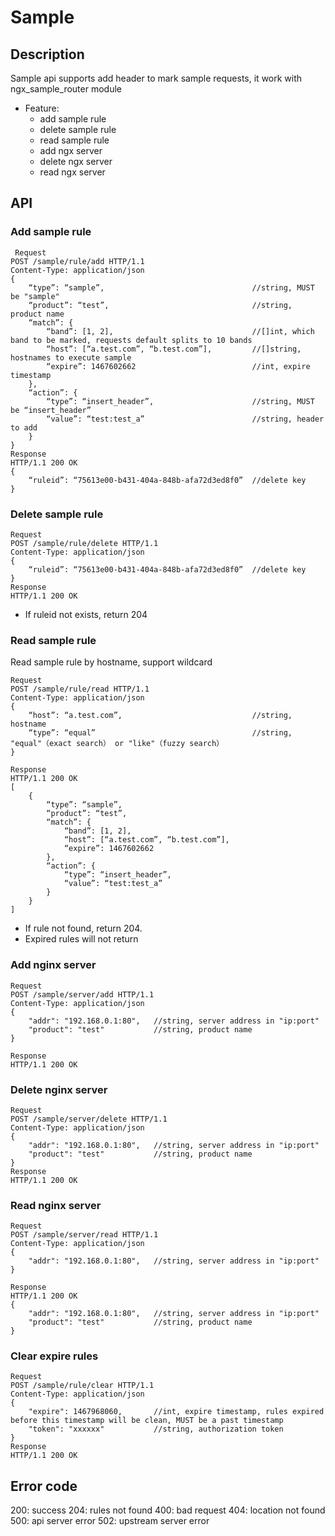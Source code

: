 # Sample
## Description
Sample api supports add header to mark sample requests, it work with ngx_sample_router module
* Feature:
	- add sample rule
	- delete sample rule
	- read sample rule
	- add ngx server
	- delete ngx server
	- read ngx server

## API

### Add sample rule

```
 Request
POST /sample/rule/add HTTP/1.1
Content-Type: application/json
{
    “type”: “sample”,                                 //string, MUST be "sample"
    “product”: “test”,                                //string, product name
    “match”: {                               
        “band”: [1, 2],                               //[]int, which band to be marked, requests default splits to 10 bands
        “host”: [“a.test.com”, “b.test.com”],         //[]string, hostnames to execute sample
        “expire”: 1467602662                          //int, expire timestamp
    },
    “action”: {
        “type”: “insert_header”,                      //string, MUST be “insert_header”
        “value”: “test:test_a”                        //string, header to add
    }
}
Response
HTTP/1.1 200 OK
{
    “ruleid”: “75613e00-b431-404a-848b-afa72d3ed8f0”  //delete key
}
```

### Delete sample rule


```
Request
POST /sample/rule/delete HTTP/1.1
Content-Type: application/json
{
    “ruleid”: “75613e00-b431-404a-848b-afa72d3ed8f0”  //delete key
}
Response
HTTP/1.1 200 OK
```

* If ruleid not exists, return 204

### Read sample rule
Read sample rule by hostname, support wildcard

```
Request
POST /sample/rule/read HTTP/1.1
Content-Type: application/json
{
    “host”: “a.test.com”,                             //string, hostname
    “type”: “equal”                                   //string, "equal"（exact search） or "like"（fuzzy search）
}

Response
HTTP/1.1 200 OK
[
    {
        “type”: “sample”,
        “product”: “test”,
        “match”: {
            “band”: [1, 2],
            “host”: [“a.test.com”, “b.test.com”],
            “expire”: 1467602662
        },
        “action”: {
            “type”: “insert_header”,
            “value”: “test:test_a”
        }
    }
]

```

* If rule not found, return 204.
* Expired rules will not return

### Add nginx server


```
Request
POST /sample/server/add HTTP/1.1
Content-Type: application/json
{
    "addr": "192.168.0.1:80",   //string, server address in "ip:port"
    "product": "test"           //string, product name
}

Response
HTTP/1.1 200 OK
```

### Delete nginx server


```
Request
POST /sample/server/delete HTTP/1.1
Content-Type: application/json
{
    "addr": "192.168.0.1:80",   //string, server address in "ip:port"
    "product": "test"           //string, product name
}
Response
HTTP/1.1 200 OK
```

### Read nginx server

```
Request
POST /sample/server/read HTTP/1.1
Content-Type: application/json
{
    "addr": "192.168.0.1:80",   //string, server address in "ip:port"
}

Response
HTTP/1.1 200 OK
{
    "addr": "192.168.0.1:80",   //string, server address in "ip:port"
    "product": "test"           //string, product name
}
```

### Clear expire rules


```
Request
POST /sample/rule/clear HTTP/1.1
Content-Type: application/json
{
    "expire": 1467968060,       //int, expire timestamp, rules expired before this timestamp will be clean, MUST be a past timestamp
    "token": "xxxxxx"           //string, authorization token
}
Response
HTTP/1.1 200 OK
```


## Error code
200: success
204: rules not found
400: bad request
404: location not found
500: api server error
502: upstream server error

